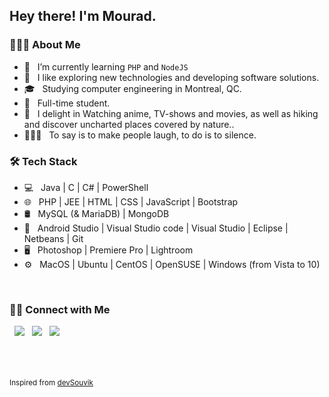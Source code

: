 <h2> Hey there! I'm Mourad.</h2>


<h3> 👨🏻‍💻 About Me </h3>

- 🔭 &nbsp; I’m currently learning <code>PHP</code> and <code>NodeJS</code>
- 🤔 &nbsp; I like exploring new technologies and developing software solutions.
- 🎓 &nbsp; Studying computer engineering in Montreal, QC.
- 💼 &nbsp; Full-time student.
- 👀 &nbsp; I delight in Watching anime, TV-shows and movies, as well as hiking and discover uncharted places covered by nature..
- 🧘🏻‍♂️ &nbsp; To say is to make people laugh, to do is to silence. 

<h3>🛠 Tech Stack</h3>

- 💻 &nbsp; Java | C | C# | PowerShell
- 🌐 &nbsp; PHP | JEE | HTML | CSS | JavaScript | Bootstrap
- 🛢 &nbsp; MySQL (& MariaDB) | MongoDB
- 🔧 &nbsp; Android Studio | Visual Studio code | Visual Studio | Eclipse | Netbeans | Git
- 🖥 &nbsp; Photoshop | Premiere Pro | Lightroom
- ⚙️ &nbsp; MacOS | Ubuntu | CentOS | OpenSUSE | Windows (from Vista to 10)

<br>


<h3> 🤝🏻 Connect with Me </h3>

<p align="">
&nbsp; <a href="" target="_blank" rel="noopener noreferrer"><img src="https://img.icons8.com/ios-filled/50/000000/twitter.png"/></a>  
&nbsp; <a href="" target="_blank" rel="noopener noreferrer"><img src="https://img.icons8.com/ios-filled/50/000000/instagram-new.png"/></a>  
&nbsp; <a href="mailto:contact@neo-hypnosia.net" target="_blank" rel="noopener noreferrer"><img src="https://img.icons8.com/material/50/000000/composing-mail.png"/></a>
</p>

<br><br><br>
<small>Inspired from [devSouvik](https://github.com/devSouvik)</small>
